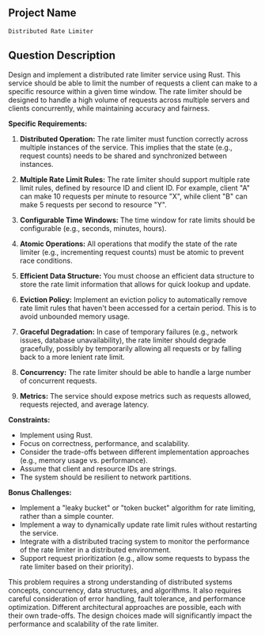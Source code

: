 ## Project Name

`Distributed Rate Limiter`

## Question Description

Design and implement a distributed rate limiter service using Rust. This service should be able to limit the number of requests a client can make to a specific resource within a given time window. The rate limiter should be designed to handle a high volume of requests across multiple servers and clients concurrently, while maintaining accuracy and fairness.

**Specific Requirements:**

1.  **Distributed Operation:** The rate limiter must function correctly across multiple instances of the service. This implies that the state (e.g., request counts) needs to be shared and synchronized between instances.

2.  **Multiple Rate Limit Rules:** The rate limiter should support multiple rate limit rules, defined by resource ID and client ID. For example, client "A" can make 10 requests per minute to resource "X", while client "B" can make 5 requests per second to resource "Y".

3.  **Configurable Time Windows:** The time window for rate limits should be configurable (e.g., seconds, minutes, hours).

4.  **Atomic Operations:** All operations that modify the state of the rate limiter (e.g., incrementing request counts) must be atomic to prevent race conditions.

5.  **Efficient Data Structure:** You must choose an efficient data structure to store the rate limit information that allows for quick lookup and update.

6.  **Eviction Policy:** Implement an eviction policy to automatically remove rate limit rules that haven't been accessed for a certain period. This is to avoid unbounded memory usage.

7.  **Graceful Degradation:** In case of temporary failures (e.g., network issues, database unavailability), the rate limiter should degrade gracefully, possibly by temporarily allowing all requests or by falling back to a more lenient rate limit.

8.  **Concurrency:** The rate limiter should be able to handle a large number of concurrent requests.

9.  **Metrics:** The service should expose metrics such as requests allowed, requests rejected, and average latency.

**Constraints:**

*   Implement using Rust.
*   Focus on correctness, performance, and scalability.
*   Consider the trade-offs between different implementation approaches (e.g., memory usage vs. performance).
*   Assume that client and resource IDs are strings.
*   The system should be resilient to network partitions.

**Bonus Challenges:**

*   Implement a "leaky bucket" or "token bucket" algorithm for rate limiting, rather than a simple counter.
*   Implement a way to dynamically update rate limit rules without restarting the service.
*   Integrate with a distributed tracing system to monitor the performance of the rate limiter in a distributed environment.
*   Support request prioritization (e.g., allow some requests to bypass the rate limiter based on their priority).

This problem requires a strong understanding of distributed systems concepts, concurrency, data structures, and algorithms. It also requires careful consideration of error handling, fault tolerance, and performance optimization. Different architectural approaches are possible, each with their own trade-offs. The design choices made will significantly impact the performance and scalability of the rate limiter.
